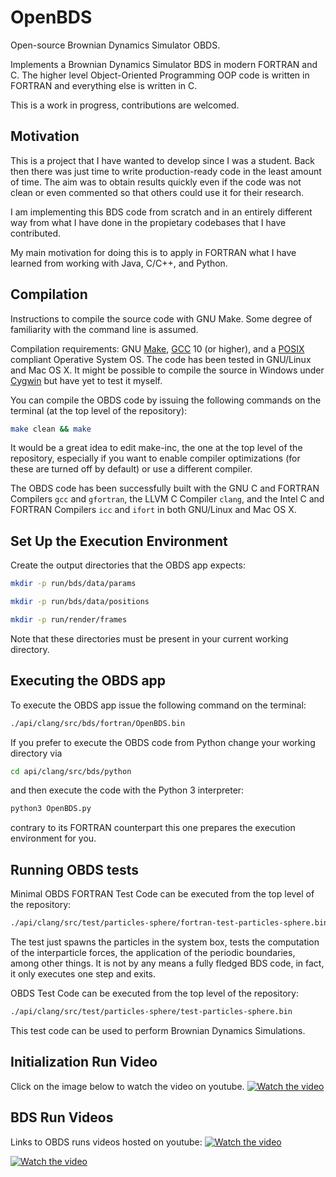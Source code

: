 # OpenBDS
Open-source Brownian Dynamics Simulator OBDS.

Implements a Brownian Dynamics Simulator BDS in modern FORTRAN and C.
The higher level Object-Oriented Programming OOP code is written in FORTRAN and everything
else is written in C.

This is a work in progress, contributions are welcomed.

## Motivation

This is a project that I have wanted to develop since I was a student. Back then there
was just time to write production-ready code in the least amount of time. The aim was to
obtain results quickly even if the code was not clean or even commented so that others
could use it for their research.

I am implementing this BDS code from scratch and in an entirely different way from what I
have done in the propietary codebases that I have contributed.

My main motivation for doing this is to apply in FORTRAN what I have learned from working
with Java, C/C++, and Python.

## Compilation

Instructions to compile the source code with GNU Make. Some degree of familiarity with the
command line is assumed.

Compilation requirements: GNU [Make](https://www.gnu.org/software/make/),
[GCC](https://gcc.gnu.org/) 10 (or higher), and a
[POSIX](https://www.opengroup.org/austin/papers/backgrounder.html) compliant Operative
System OS. The code has been tested in GNU/Linux and Mac OS X. It might be possible to
compile the source in Windows under [Cygwin](https://www.cygwin.com/) but have yet to
test it myself.

You can compile the OBDS code by issuing the following commands on the terminal (at the
top level of the repository):

```sh
make clean && make
```

It would be a great idea to edit make-inc, the one at the top level of the repository,
especially if you want to enable compiler optimizations (for these are turned off by
default) or use a different compiler.

The OBDS code has been successfully built with the GNU C and FORTRAN Compilers `gcc` and
`gfortran`, the LLVM C Compiler `clang`, and the Intel C and FORTRAN Compilers `icc` and
`ifort` in both GNU/Linux and Mac OS X.

## Set Up the Execution Environment

Create the output directories that the OBDS app expects:

```sh
mkdir -p run/bds/data/params
```

```sh
mkdir -p run/bds/data/positions
```

```sh
mkdir -p run/render/frames
```

Note that these directories must be present in your current working directory.

## Executing the OBDS app

To execute the OBDS app issue the following command on the terminal:

```sh
./api/clang/src/bds/fortran/OpenBDS.bin
```

If you prefer to execute the OBDS code from Python change your working directory via

```sh
cd api/clang/src/bds/python
```

and then execute the code with the Python 3 interpreter:

```sh
python3 OpenBDS.py
```

contrary to its FORTRAN counterpart this one prepares the execution environment for you.

## Running OBDS tests

Minimal OBDS FORTRAN Test Code can be executed from the top level of the repository:

```sh
./api/clang/src/test/particles-sphere/fortran-test-particles-sphere.bin
```

The test just spawns the particles in the system box, tests the computation of the
interparticle forces, the application of the periodic boundaries, among other things.
It is not by any means a fully fledged BDS code, in fact, it only executes one step
and exits.

OBDS Test Code can be executed from the top level of the repository:

```sh
./api/clang/src/test/particles-sphere/test-particles-sphere.bin
```

This test code can be used to perform Brownian Dynamics Simulations.

## Initialization Run Video

Click on the image below to watch the video on youtube.
[![Watch the video](https://img.youtube.com/vi/ykZwhjFEyho/hqdefault.jpg)](https://www.youtube.com/watch?v=ykZwhjFEyho)

## BDS Run Videos

Links to OBDS runs videos hosted on youtube:
[![Watch the video](https://img.youtube.com/vi/WmljeRStXR0/hqdefault.jpg)](https://www.youtube.com/watch?v=WmljeRStXR0)

[![Watch the video](https://img.youtube.com/vi/BdQRtJYWLe4/hqdefault.jpg)](https://www.youtube.com/watch?v=BdQRtJYWLe4)

